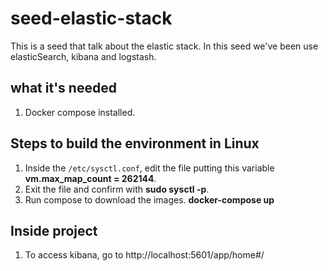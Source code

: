 # seed-elastic-stack
This is a seed that talk about the elastic stack. In this seed we've been use elasticSearch, kibana and logstash.

## what it's needed

1. Docker compose installed.

## Steps to build the environment in Linux

1. Inside the `/etc/sysctl.conf`, edit the file putting this variable **vm.max_map_count = 262144**.
2. Exit the file and confirm with **sudo sysctl -p**.
3. Run compose to download the images. **docker-compose up**

## Inside project

1. To access kibana, go to http://localhost:5601/app/home#/
